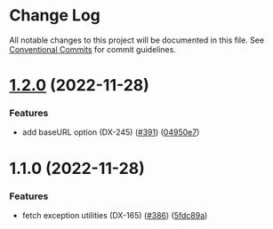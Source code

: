 # Change Log

All notable changes to this project will be documented in this file.
See [Conventional Commits](https://conventionalcommits.org) for commit guidelines.

# [1.2.0](https://github.com/voiceflow/libs/compare/@voiceflow/fetch@1.1.0...@voiceflow/fetch@1.2.0) (2022-11-28)


### Features

* add baseURL option (DX-245) ([#391](https://github.com/voiceflow/libs/issues/391)) ([04950e7](https://github.com/voiceflow/libs/commit/04950e7af88cac80925a4b13c1390f9cbbd2bb97))





# 1.1.0 (2022-11-28)


### Features

* fetch exception utilities (DX-165) ([#386](https://github.com/voiceflow/libs/issues/386)) ([5fdc89a](https://github.com/voiceflow/libs/commit/5fdc89a03ec21207ed96b30ffc6c00e1ddcae863))
